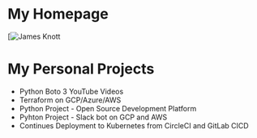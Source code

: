 # My Homepage

[![James Knott](https://avatars2.githubusercontent.com/u/49401490?s=460&v=4)



# My Personal Projects

  - Python Boto 3 YouTube Videos 
  - Terraform on GCP/Azure/AWS
  - Python Project - Open Source Development Platform
  - Pyhton Project - Slack bot on GCP and AWS
  - Continues Deployment to Kubernetes from CircleCI and GitLab CICD
